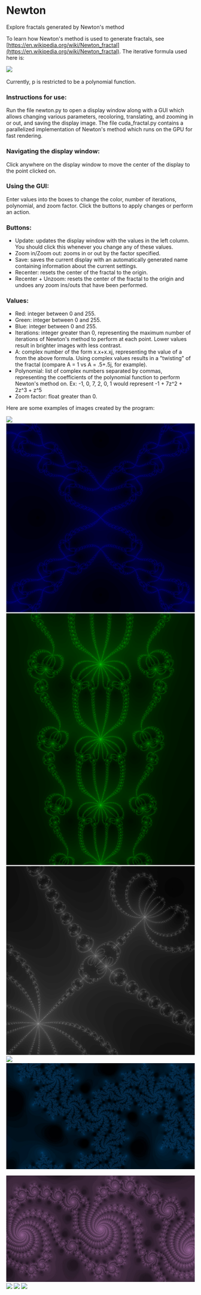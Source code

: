 # Newton
Explore fractals generated by Newton's method

To learn how Newton's method is used to generate fractals, see [https://en.wikipedia.org/wiki/Newton_fractal](https://en.wikipedia.org/wiki/Newton_fractal). The iterative formula used here is:

![](http://latex2png.com/output//latex_648e4e9d0d536d7a7e0aa4f860060a8f.png)

Currently, p is restricted to be a polynomial function.

### Instructions for use: 
Run the file newton.py to open a display window along with a GUI which allows changing various parameters, recoloring, translating, and zooming in or out, and saving the display image. The file cuda_fractal.py contains a parallelized implementation of Newton's method which runs on the GPU for fast rendering.

### Navigating the display window: 
Click anywhere on the display window to move the center of the display to the point clicked on.

### Using the GUI: 
Enter values into the boxes to change the color, number of iterations, polynomial, and zoom factor. Click the buttons to apply changes or perform an action.

### Buttons: 
* Update: updates the display window with the values in the left column. You should click this whenever you change any of these values. 
* Zoom in/Zoom out: zooms in or out by the factor specified. 
* Save: saves the current display with an automatically generated name containing information about the current settings. 
* Recenter: resets the center of the fractal to the origin. 
* Recenter + Unzoom: resets the center of the fractal to the origin and undoes any zoom ins/outs that have been performed.

### Values: 
* Red: integer between 0 and 255.
* Green: integer between 0 and 255.
* Blue: integer between 0 and 255.
* Iterations: integer greater than 0, representing the maximum number of iterations of Newton's method to perform at each point. Lower values result in brighter images with less contrast. 
* A: complex number of the form x.x+x.xj, representing the value of a from the above formula. Using complex values results in a "twisting" of the fractal (compare A = 1 vs A = .5+.5j, for example). 
* Polynomial: list of complex numbers separated by commas, representing the coefficients of the polynomial function to perform Newton's method on. Ex: -1, 0, 7, 2, 0, 1 would represent -1 + 7z^2 + 2z^3 + z^5
* Zoom factor: float greater than 0.

Here are some examples of images created by the program:

![](https://github.com/SethEBaldwin/Newton/blob/master/fractals/Newton_(1%2B0j)_%5B(-1%2B0j)%2C%200j%2C%20(2%2B0j)%2C%200j%2C%20(-3%2B0j)%2C%200j%2C%20(-2%2B0j)%2C%200j%2C%20(1%2B0j)%5D_255_140_0_N50_0.jpg)
![](https://github.com/SethEBaldwin/Newton/blob/master/fractals/0011%5B2%2C1%2C-3%5D%5B4%2C2%2C0%5D_N50_1x.png)
![](https://github.com/SethEBaldwin/Newton/blob/master/fractals/newton2.png)
![](https://github.com/SethEBaldwin/Newton/blob/master/fractals/1111%5B5%2C2%2C1%5D%5B9%2C5%2C1%5D2x.png)
![](https://github.com/SethEBaldwin/Newton/blob/master/fractals/Newton_(1%2B0j)_%5B(9%2B0j)%2C%20(-3%2B0j)%2C%200j%2C%200j%2C%20(-5%2B0j)%2C%200j%2C%20(-2%2B0j)%5D_72_209_204_N50_2.jpg)
![](https://github.com/SethEBaldwin/Newton/blob/master/fractals/Newton_(1.5%2B0.8j)_%5B(-1%2B0j)%2C%200j%2C%200j%2C%20(1%2B0j)%5D_0_150_255_N100_0.jpg)

![](https://github.com/SethEBaldwin/Newton/blob/master/fractals/Newton_(0.5%2B0.8j)_%5B(-1%2B0j)%2C%200j%2C%200j%2C%20(10%2B0j)%5D_150_100_150_N100_1.jpg)
![](https://github.com/SethEBaldwin/Newton/blob/master/fractals/Newton_(0.8%2B0.8j)_%5B(-1%2B0j)%2C%20(1%2B0j)%2C%20(-1%2B0j)%2C%20(1%2B0j)%2C%20(-1%2B0j)%2C%20(1%2B0j)%2C%20(-1%2B0j)%2C%20(-1%2B0j)%2C%20(-1%2B0j)%2C%20(1%2B0j)%5D_175_238_238_N150_12.jpg)
![](https://github.com/SethEBaldwin/Newton/blob/master/fractals/Newton_(0.5%2B0.8j)_%5B(-1%2B0j)%2C%20(1%2B0j)%2C%20(-1%2B0j)%2C%20(1%2B0j)%2C%20(-1%2B0j)%2C%20(1%2B0j)%2C%20(-1%2B0j)%2C%20(-1%2B0j)%2C%20(-1%2B0j)%2C%20(1%2B0j)%5D_64_224_208_N400_13.jpg)
![](https://github.com/SethEBaldwin/Newton/blob/master/fractals/Newton_(1.5%2B0.7j)_%5B(-1%2B0j)%2C%20(1%2B0j)%2C%20(-1%2B0j)%2C%20(1%2B0j)%2C%20(-1%2B0j)%2C%20(1%2B0j)%2C%20(-1%2B0j)%2C%20(1%2B0j)%2C%20(-1%2B0j)%5D_0_150_255_N120_1.jpg)
